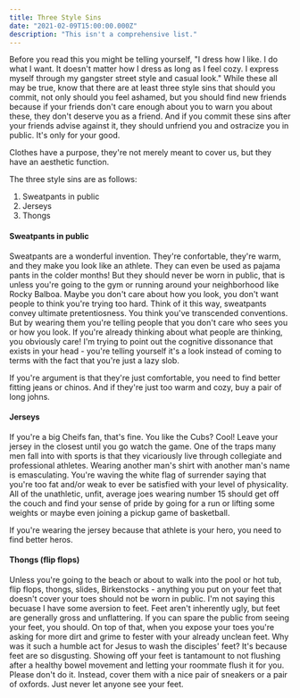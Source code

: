 ```yaml
---
title: Three Style Sins
date: "2021-02-09T15:00:00.000Z"
description: "This isn't a comprehensive list."
---
```


Before you read this you might be telling yourself, "I dress how I like. I do what
I want. It doesn't matter how I dress as long as I feel cozy. I express myself through
my gangster street style and casual look." While these all may be true, know that there are at
least three style sins that should you commit, not only should you feel ashamed, but you should
find new friends because if your friends don't care enough about you to warn you about these,
they don't deserve you as a friend. And if you commit these sins after your friends advise against it,
they should unfriend you and ostracize you in public. It's only for your good.

Clothes have a purpose, they're not merely meant to cover us, but they have an aesthetic function.

The three style sins are as follows:

1. Sweatpants in public
2. Jerseys
3. Thongs

#### Sweatpants in public

Sweatpants are a wonderful invention. They're confortable, they're warm, and they make you
look like an athlete. They can even be used as pajama pants in the colder months! But they
should never be worn in public, that is unless you're going to the gym or running around
your neighborhood like Rocky Balboa. Maybe you don't care about how you look, you don't
want people to think you're trying too hard. Think of it this way, sweatpants convey
ultimate pretentiosness. You think you've transcended conventions. But by wearing them you're telling people that you don't care who sees
you or how you look. If you're already thinking about what people are thinking, you obviously care!
I'm trying to point out the cognitive dissonance
that exists in your head - you're telling yourself it's a look instead of coming to terms
with the fact that you're just a lazy slob.

If you're argument is that they're just comfortable, you need to find better fitting jeans
or chinos. And if they're just too warm and cozy, buy a pair of long johns.

#### Jerseys

If you're a big Cheifs fan, that's fine. You like the Cubs? Cool! Leave your jersey
in the closest until you go watch the game. One of the traps many men fall into with sports
is that they vicariously live through collegiate and professional athletes. Wearing another
man's shirt with another man's name is emasculating. You're waving the white flag of surrender
saying that you're too fat and/or weak to ever be satisfied with your level of physicality. All
of the unathletic, unfit, average joes wearing number 15 should get off the couch and find
your sense of pride by going for a run or lifting some weights or maybe even joining a pickup game
of basketball.

If you're wearing the jersey because that athlete is your hero, you need to find better heros.

#### Thongs (flip flops)

Unless you're going to the beach or about to walk into the pool or hot tub, flip flops, thongs, slides, Birkenstocks - anything you put on your feet that doesn't cover your toes should not be worn in public. I'm not saying this becuase I have some aversion to feet. Feet aren't inherently ugly, but feet are generally gross and unflattering. If you can spare the public from seeing your feet, you should. On top of that, when you expose your toes you're asking for more dirt and grime to fester with your already unclean feet. Why was it such a humble act for Jesus to wash the disciples' feet? It's because feet are so disgusting. Showing off your feet is tantamount to not flushing after a healthy bowel movement and letting your roommate flush it for you. Please don't do it. Instead, cover them with a nice pair of sneakers or a pair of oxfords. Just never let anyone see your feet.
